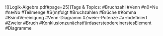 
![[Logik-Algebra.pdf#page=25]]Tags & Topics:
   #Bruchzahl
   #Venn
   #n0=N∪
   #n∈No
   #Teilmenge
   #S(m)folgt
   #Bruchzahlen
   #Brüche
   #Komma
   #BsindVereinigung
   #Venn-Diagramm
   #Zweier-Potenze
   #a∩bdefiniert
   #Zweier
   #Bruch
   #KonklusionzunächstfürdasersteodereinerstesElement
   #Diagramme